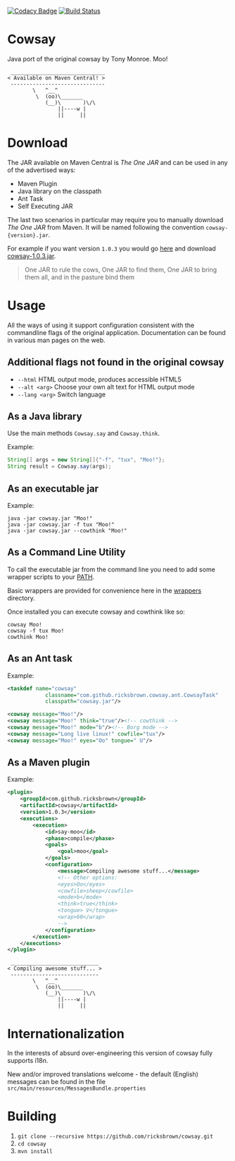 [![Codacy Badge](https://api.codacy.com/project/badge/Grade/c2ae0ae0cbc24295975e1f75bd111662)](https://www.codacy.com/app/ricksbrown/cowsay?utm_source=github.com&utm_medium=referral&utm_content=ricksbrown/cowsay&utm_campaign=badger)
[![Build Status](https://travis-ci.org/ricksbrown/cowsay.svg?branch=master)](https://travis-ci.org/ricksbrown/cowsay)
# Cowsay
Java port of the original cowsay by Tony Monroe.
Moo!

```
 ______________________________
< Available on Maven Central! >
 ------------------------------
        \   ^__^
         \  (oo)\_______
            (__)\       )\/\
                ||----w |
                ||     ||
```
# Download

The JAR available on Maven Central is _The One JAR_ and can be used in any of the advertised ways:
 * Maven Plugin
 * Java library on the classpath
 * Ant Task
 * Self Executing JAR

The last two scenarios in particular may require you to manually download _The One JAR_ from Maven.
It will be named following the convention `cowsay-{version}.jar`. 

For example if you want version `1.0.3` you would go [here](http://repo1.maven.org/maven2/com/github/ricksbrown/cowsay/1.0.3/) and download [cowsay-1.0.3.jar](http://repo1.maven.org/maven2/com/github/ricksbrown/cowsay/1.0.3/cowsay-1.0.3.jar).

>One JAR to rule the cows, 
One JAR to find them,
One JAR to bring them all, 
and in the pasture bind them

# Usage
All the ways of using it support configuration consistent with the commandline flags of the original application.
Documentation can be found in various man pages on the web.

## Additional flags not found in the original cowsay
* `--html` HTML output mode, produces accessible HTML5
* `--alt <arg>` Choose your own alt text for HTML output mode
* `--lang <arg>` Switch language

## As a Java library
Use the main methods `Cowsay.say` and `Cowsay.think`.

Example:

```java
String[] args = new String[]{"-f", "tux", "Moo!"};
String result = Cowsay.say(args);
```

## As an executable jar

Example:

```
java -jar cowsay.jar "Moo!"
java -jar cowsay.jar -f tux "Moo!"
java -jar cowsay.jar --cowthink "Moo!"
```

## As a Command Line Utility
To call the executable jar from the command line you need to add some wrapper scripts to your [PATH](https://en.wikipedia.org/wiki/PATH_(variable)).

Basic wrappers are provided for convenience here in the [wrappers](wrappers) directory.

Once installed you can execute cowsay and cowthink like so:

```
cowsay Moo!
cowsay -f tux Moo!
cowthink Moo!
```

## As an Ant task

Example:

```xml
<taskdef name="cowsay"
			classname="com.github.ricksbrown.cowsay.ant.CowsayTask"
			classpath="cowsay.jar"/>

<cowsay message="Moo!"/>
<cowsay message="Moo!" think="true"/><!-- cowthink -->
<cowsay message="Moo!" mode="b"/><!-- Borg mode -->
<cowsay message="Long live linux!" cowfile="tux"/>
<cowsay message="Moo!" eyes="Oo" tongue=" U"/>
```

## As a Maven plugin

Example:

```xml
<plugin>
	<groupId>com.github.ricksbrown</groupId>
	<artifactId>cowsay</artifactId>
	<version>1.0.3</version>
	<executions>
		<execution>
			<id>say-moo</id>
			<phase>compile</phase>
			<goals>
				<goal>moo</goal>
			</goals>
			<configuration>
				<message>Compiling awesome stuff...</message>
				<!-- Other options:
				<eyes>Oo</eyes>
				<cowfile>sheep</cowfile>
				<mode>b</mode>
				<think>true</think>
				<tongue> V</tongue>
				<wrap>60</wrap>
				-->
			</configuration>
		</execution>
	</executions>
</plugin>
```
```
 ____________________________
< Compiling awesome stuff... >
 ----------------------------
        \   ^__^
         \  (oo)\_______
            (__)\       )\/\
                ||----w |
                ||     ||
```

# Internationalization
In the interests of absurd over-engineering this version of cowsay fully supports i18n.

New and/or improved translations welcome - the default (English) messages can be found in the file `src/main/resources/MessagesBundle.properties`

# Building
1. `git clone --recursive https://github.com/ricksbrown/cowsay.git`
2. `cd cowsay`
3. `mvn install`
